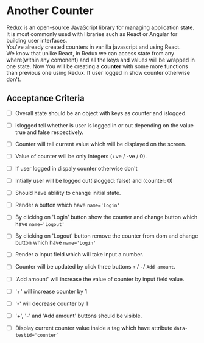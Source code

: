 # Another Counter 
 Redux is an open-source JavaScript library for managing application state.<br>
 It is most commonly used with libraries such as React or Angular for building user interfaces.<br>
 You've already created counters in vanilla javascript and using React.<br>
 We know that unlike React, in Redux we can access state from any where(within any comonent) and all the keys and values will be wrapped in one state.
 Now You will be creating a <strong>counter</strong> with some more functions than previous one using Redux. If user logged in show counter otherwise don't.<br>
 ## Acceptance Criteria
 - [ ] Overall state should be an object with keys as counter and islogged.
 - [ ] islogged tell whether is user is logged in or out depending on the value true and false respectively.
 - [ ] Counter will tell current value which will be displayed on the screen.
 - [ ] Value of counter will be only integers (+ve / -ve / 0).
 - [ ] If user logged in dispaly counter otherwise don't
 - [ ] Intially user will be logged out(islogged: false) and (counter: 0)
 - [ ] Should have ablility to change initial state.
 - [ ] Render a button which have ```name='Login'```
 - [ ] By clicking on 'Login' button show the counter and change button which have ```name='Logout'```
 - [ ] By clicking on 'Logout' button remove the counter from dom and change button which have ```name='Login'```
 - [ ] Render a input field which will take input a number.
 - [ ] Counter will be updated by click three buttons ```+``` / ```-```/ ```Add amount```.
 - [ ] 'Add amount' will increase the value of counter by input field value.
 - [ ] '+' will increase counter by 1
 - [ ] '-' will decrease counter by 1
 - [ ] '+', '-' and 'Add amount' buttons should be visible.
 - [ ] Display current counter value inside a tag which have attribute ```data-testid='counter```'
 

 
